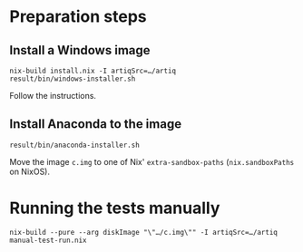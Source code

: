 # Preparation steps

## Install a Windows image

```shell
nix-build install.nix -I artiqSrc=…/artiq
result/bin/windows-installer.sh
```

Follow the instructions.

## Install Anaconda to the image

```shell
result/bin/anaconda-installer.sh
```

Move the image `c.img` to one of Nix' `extra-sandbox-paths` (`nix.sandboxPaths` on NixOS).


# Running the tests manually

```shell
nix-build --pure --arg diskImage "\"…/c.img\"" -I artiqSrc=…/artiq manual-test-run.nix
```
